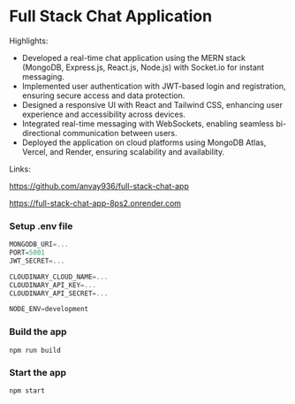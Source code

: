 
#  Full Stack Chat Application



Highlights:

- Developed a real-time chat application using the MERN stack (MongoDB, Express.js, React.js, Node.js) with Socket.io for instant messaging.
- Implemented user authentication with JWT-based login and registration, ensuring secure access and data protection.
- Designed a responsive UI with React and Tailwind CSS, enhancing user experience and accessibility across devices.
- Integrated real-time messaging with WebSockets, enabling seamless bi-directional communication between users.
- Deployed the application on cloud platforms using MongoDB Atlas, Vercel, and Render, ensuring scalability and availability.

Links:

https://github.com/anvay936/full-stack-chat-app

https://full-stack-chat-app-8ps2.onrender.com



### Setup .env file

```js
MONGODB_URI=...
PORT=5001
JWT_SECRET=...

CLOUDINARY_CLOUD_NAME=...
CLOUDINARY_API_KEY=...
CLOUDINARY_API_SECRET=...

NODE_ENV=development
```

### Build the app

```shell
npm run build
```

### Start the app

```shell
npm start
```
